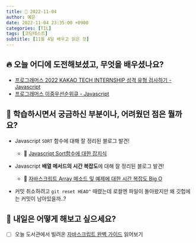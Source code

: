 ```yaml
---
title: 📸 2022-11-04
author: 예은
date: 2022-11-04 23:35:00 +0900
categories: [TIL]
tags: [코딩테스트]
subtitle: [11월 4일 배우고 읽은 것]
---
```


## 🔥 오늘 어디에 도전해보셨고, 무엇을 배우셨나요?

- [프로그래머스 2022 KAKAO TECH INTERNSHIP 성격 유형 검사하기 - Javascript](/posts/programmers-118666/)
- [프로그래머스 이중우선순위큐 - Javascript](/posts/programmers-42628/)

## 🌊 학습하시면서 궁금하신 부분이나, 어려웠던 점은 뭘까요?

- Javascript `SORT` 함수에 대해 잘 정리된 블로그 발견!

  - 🔖 [Javascript Sort함수에 대한 잡지식](https://velog.io/@jakeseo_me/Javascript-Sort%ED%95%A8%EC%88%98%EC%97%90-%EB%8C%80%ED%95%9C-%EC%9E%A1%EC%A7%80%EC%8B%9D)

- Javascript **배열 메서드의 시간 복잡도**에 대해 잘 정리된 블로그 발견!

  - 🔖 [자바스크립트 Array 메소드 및 예제에 대한 시간 복잡도 Big O](https://kimyejin.tistory.com/entry/%EC%9E%90%EB%B0%94%EC%8A%A4%ED%81%AC%EB%A6%BD%ED%8A%B8-Array-%EB%A9%94%EC%86%8C%EB%93%9C-%EB%B0%8F-%EC%98%88%EC%A0%9C%EC%97%90-%EB%8C%80%ED%95%9C-%EC%8B%9C%EA%B0%84-%EB%B3%B5%EC%9E%A1%EB%8F%84-Big-O)

- 커밋 취소하려고 `git reset HEAD^` 때렸는데 로컬엔 파일이 돌아왔지만 왜 깃헙에는 커밋이 남아있을까..?

## 🌟 내일은 어떻게 해보고 싶으세요?

- [ ] 오늘 도서관에서 빌려온 [자바스크립트 완벽 가이드](https://www.aladin.co.kr/shop/wproduct.aspx?ItemId=291483172&start=slayer) 읽어보기
